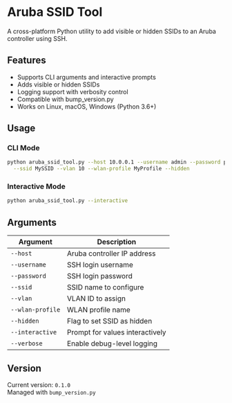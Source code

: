 # Aruba SSID Tool

A cross-platform Python utility to add visible or hidden SSIDs to an Aruba controller using SSH.

## Features

- Supports CLI arguments and interactive prompts
- Adds visible or hidden SSIDs
- Logging support with verbosity control
- Compatible with bump_version.py
- Works on Linux, macOS, Windows (Python 3.6+)

## Usage

### CLI Mode
```bash
python aruba_ssid_tool.py --host 10.0.0.1 --username admin --password pass \
  --ssid MySSID --vlan 10 --wlan-profile MyProfile --hidden
```

### Interactive Mode
```bash
python aruba_ssid_tool.py --interactive
```

## Arguments

| Argument         | Description                         |
|------------------|-------------------------------------|
| `--host`         | Aruba controller IP address         |
| `--username`     | SSH login username                  |
| `--password`     | SSH login password                  |
| `--ssid`         | SSID name to configure              |
| `--vlan`         | VLAN ID to assign                   |
| `--wlan-profile` | WLAN profile name                   |
| `--hidden`       | Flag to set SSID as hidden          |
| `--interactive`  | Prompt for values interactively     |
| `--verbose`      | Enable debug-level logging          |

## Version

Current version: `0.1.0`  
Managed with `bump_version.py`
